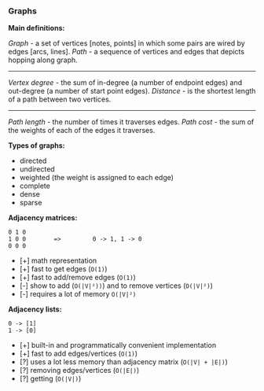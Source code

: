 ### Graphs

**Main definitions:**

*Graph* - a set of vertices [notes, points] in which some pairs are wired by edges [arcs, lines].
*Path* - a sequence of vertices and edges that depicts hopping along graph.

---

*Vertex degree* - the sum of in-degree (a number of endpoint edges) and out-degree (a number of start point edges).
*Distance* - is the shortest length of a path between two vertices.

---

*Path length* - the number of times it traverses edges.
*Path cost* - the sum of the weights of each of the edges it traverses.


**Types of graphs:**

- directed
- undirected
- weighted (the weight is assigned to each edge)
- complete
- dense
- sparse

**Adjacency matrices:**

    0 1 0                   
    1 0 0        =>         0 -> 1, 1 -> 0   
    0 0 0

 - [+] math representation
 - [+] fast to get edges (`O(1)`)
 - [+] fast to add/remove edges (`O(1)`)
 - [-] show to add (`O(|V|²))`) and to remove vertices (`O(|V|²)`)
 - [-] requires a lot of memory `O(|V|²)`
 
 **Adjacency lists:**

    0 -> [1]
    1 -> [0]

 - [+] built-in and programmatically convenient implementation
 - [+] fast to add edges/vertices (`O(1)`)
 - [?] uses a lot less memory than adjacency matrix (`O(|V| + |E|)`)
 - [?] removing edges/vertices (`O(|E|)`)
 - [?] getting (`O(|V|)`)